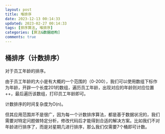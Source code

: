 ```yaml
---
layout: post
title: 堆排序
date: 2023-12-13 00:14:33
updated: 2023-02-27 00:14:33
tags: [排序算法, 堆排序]
categories: [算法&数据结构]
comments: true
---
```


## 桶排序（计数排序）

对于员工年龄的排序。

由于员工年龄的大小是有大概的一个范围的（0-200），我们可以使用数组下标作为年龄，开辟一个长度201的数组，遍历员工年龄，出现对应的年龄则对应位置++，最后遍历该数组，打印员工年龄即可。

计数排序的时间复杂度为O(n)。

但其应用范围并不是很广，因为每一个计数排序算法，都是基于数据状况的，我们需要对特定问题做特定分析，修改代码后才能得到合适的解决方案。比如我们不对年龄进行排序了，而是对星期几进行排序，那么我们仅需要7个桶即可计数。